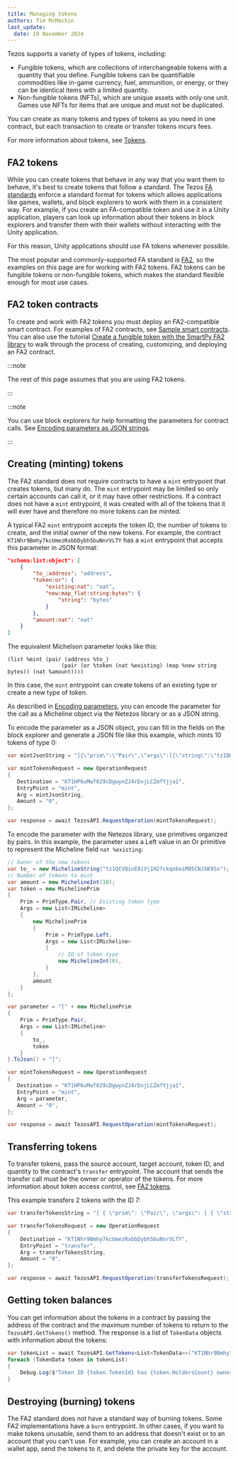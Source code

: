 ```yaml
---
title: Managing tokens
authors: Tim McMackin
last_update:
  date: 19 November 2024
---
```


Tezos supports a variety of types of tokens, including:

- Fungible tokens, which are collections of interchangeable tokens with a quantity that you define.
Fungible tokens can be quantifiable commodities like in-game currency, fuel, ammunition, or energy, or they can be identical items with a limited quantity.
- Non-fungible tokens (NFTs), which are unique assets with only one unit.
Games use NFTs for items that are unique and must not be duplicated.

You can create as many tokens and types of tokens as you need in one contract, but each transaction to create or transfer tokens incurs fees.

For more information about tokens, see [Tokens](/architecture/tokens).

## FA2 tokens

While you can create tokens that behave in any way that you want them to behave, it's best to create tokens that follow a standard.
The Tezos [FA standards](/architecture/tokens#token-standards) enforce a standard format for tokens which allows applications like games, wallets, and block explorers to work with them in a consistent way.
For example, if you create an FA-compatible token and use it in a Unity application, players can look up information about their tokens in block explorers and transfer them with their wallets without interacting with the Unity application.

For this reason, Unity applications should use FA tokens whenever possible.

The most popular and commonly-supported FA standard is [FA2](/architecture/tokens/FA2), so the examples on this page are for working with FA2 tokens.
FA2 tokens can be fungible tokens or non-fungible tokens, which makes the standard flexible enough for most use cases.

## FA2 token contracts

To create and work with FA2 tokens you must deploy an FA2-compatible smart contract.
For examples of FA2 contracts, see [Sample smart contracts](/smart-contracts/samples).
You can also use the tutorial [Create a fungible token with the SmartPy FA2 library](/smart-contracts/samples) to walk through the process of creating, customizing, and deploying an FA2 contract.

:::note

The rest of this page assumes that you are using FA2 tokens.

:::

:::note

You can use block explorers for help formatting the parameters for contract calls.
See [Encoding parameters as JSON strings](/unity/calling-contracts#encoding-parameters-as-json-strings).

:::

## Creating (minting) tokens

The FA2 standard does not require contracts to have a `mint` entrypoint that creates tokens, but many do.
The `mint` entrypoint may be limited so only certain accounts can call it, or it may have other restrictions.
If a contract does not have a `mint` entrypoint, it was created with all of the tokens that it will ever have and therefore no more tokens can be minted.

A typical FA2 `mint` entrypoint accepts the token ID, the number of tokens to create, and the initial owner of the new tokens.
For example, the contract `KT1Nhr9Bmhy7kcUmezRxbbDybh5buNnrVLTY` has a `mint` entrypoint that accepts this parameter in JSON format:

```json
"schema:list:object": [
    {
        "to_:address": "address",
        "token:or": {
            "existing:nat": "nat",
            "new:map_flat:string:bytes": {
                "string": "bytes"
            }
        },
        "amount:nat": "nat"
    }
]
```

The equivalent Michelson parameter looks like this:

```michelson
(list %mint (pair (address %to_)
                 (pair (or %token (nat %existing) (map %new string bytes)) (nat %amount))))
```

In this case, the `mint` entrypoint can create tokens of an existing type or create a new type of token.

As described in [Encoding parameters](/unity/calling-contracts#encoding-parameters), you can encode the parameter for the call as a Micheline object via the Netezos library or as a JSON string.

To encode the parameter as a JSON object, you can fill in the fields on the block explorer and generate a JSON file like this example, which mints 10 tokens of type 0:

```csharp
var mintJsonString = "[{\"prim\":\"Pair\",\"args\":[{\"string\":\"tz1QCVQinE8iVj1H2fckqx6oiM85CNJSK9Sx\"},{\"prim\":\"Pair\",\"args\":[{\"prim\":\"Left\",\"args\":[{\"int\":\"0\"}]},{\"int\":\"10\"}]}]}]";

var mintTokensRequest = new OperationRequest
{
   Destination = "KT1HP6uMwf829cDgwynZJ4rDvjLCZmfYjja1",
   EntryPoint = "mint",
   Arg = mintJsonString,
   Amount = "0",
};

var response = await TezosAPI.RequestOperation(mintTokensRequest);
```

To encode the parameter with the Netezos library, use primitives organized by pairs.
In this example, the parameter uses a Left value in an Or primitive to represent the Micheline field `nat %existing`:

```csharp
// Owner of the new tokens
var to_ = new MichelineString("tz1QCVQinE8iVj1H2fckqx6oiM85CNJSK9Sx");
// Number of tokens to mint
var amount = new MichelineInt(10);
var token = new MichelinePrim
{
    Prim = PrimType.Pair, // Existing token type
    Args = new List<IMicheline>
    {
        new MichelinePrim
        {
            Prim = PrimType.Left,
            Args = new List<IMicheline>
            {
                // ID of token type
                new MichelineInt(0),
            }
        },
        amount
    }
};

var parameter = "[" + new MichelinePrim
{
    Prim = PrimType.Pair,
    Args = new List<IMicheline>
    {
        to_,
        token
    }
}.ToJson() + "]";

var mintTokensRequest = new OperationRequest
{
   Destination = "KT1HP6uMwf829cDgwynZJ4rDvjLCZmfYjja1",
   EntryPoint = "mint",
   Arg = parameter,
   Amount = "0",
};

var response = await TezosAPI.RequestOperation(mintTokensRequest);
```

## Transferring tokens

To transfer tokens, pass the source account, target account, token ID, and quantity to the contract's `transfer` entrypoint.
The account that sends the transfer call must be the owner or operator of the tokens.
For more information about token access control, see [FA2 tokens](/architecture/tokens/FA2).

This example transfers 2 tokens with the ID 7:

```csharp
var transferTokensString = "[ { \"prim\": \"Pair\", \"args\": [ { \"string\": \"tz1QCVQinE8iVj1H2fckqx6oiM85CNJSK9Sx\" }, [ { \"prim\": \"Pair\", \"args\": [ { \"string\": \"tz1hQKqRPHmxET8du3fNACGyCG8kZRsXm2zD\" }, { \"prim\": \"Pair\", \"args\": [ { \"int\": \"7\" }, { \"int\": \"2\" } ] } ] } ] ] } ]";

var transferTokensRequest = new OperationRequest
{
    Destination = "KT1Nhr9Bmhy7kcUmezRxbbDybh5buNnrVLTY",
    EntryPoint = "transfer",
    Arg = transferTokensString,
    Amount = "0",
};

var response = await TezosAPI.RequestOperation(transferTokensRequest);
```

## Getting token balances

You can get information about the tokens in a contract by passing the address of the contract and the maximum number of tokens to return to the `TezosAPI.GetTokens()` method.
The response is a list of `TokenData` objects with information about the tokens:

```csharp
var tokenList = await TezosAPI.GetTokens<List<TokenData>>("KT1Nhr9Bmhy7kcUmezRxbbDybh5buNnrVLTY", 20);
foreach (TokenData token in tokenList)
{
    Debug.Log($"Token ID {token.TokenId} has {token.HoldersCount} owners.");
}
```

## Destroying (burning) tokens

The FA2 standard does not have a standard way of burning tokens.
Some FA2 implementations have a `burn` entrypoint.
In other cases, if you want to make tokens unusable, send them to an address that doesn't exist or to an account that you can't use.
For example, you can create an account in a wallet app, send the tokens to it, and delete the private key for the account.
